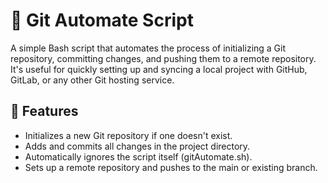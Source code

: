 # 🚀 Git Automate Script
A simple Bash script that automates the process of initializing a Git repository, committing changes, and pushing them to a remote repository. 
It's useful for quickly setting up and syncing a local project with GitHub, GitLab, or any other Git hosting service.

## 📌 Features
- Initializes a new Git repository if one doesn't exist.
- Adds and commits all changes in the project directory.
- Automatically ignores the script itself (gitAutomate.sh).
- Sets up a remote repository and pushes to the main or existing branch.
